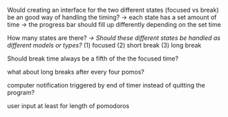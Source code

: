 Would creating an interface for the two different states (focused vs break) be an good way of handling the timing?
-> each state has a set amount of time
-> the progress bar should fill up differently depending on the set time

How many states are there? _-> Should these different states be handled as different models or types?_
(1) focused
(2) short break
(3) long break

Should break time always be a fifth of the the focused time?

what about long breaks after every four pomos?

computer notification triggered by end of timer instead of quitting the program?

user input at least for length of pomodoros
